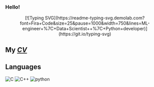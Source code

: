 ### Hello!
<div align="center">
  [![Typing SVG](https://readme-typing-svg.demolab.com?font=Fira+Code&size=25&pause=1000&width=750&lines=ML-engineer+%7C+Data+Scientist++%7C+Python+developer)](https://git.io/typing-svg)
</div>


## My [*CV*](https://github.com/Vladimir1t/CV/blob/main/CV_VekhovVV.pdf)

## Languages
![C](https://img.shields.io/badge/C-00599C?style=for-the-badge&logo=c&logoColor=white)
![C++](https://camo.githubusercontent.com/88e1b21c4e11afd4f06cfb2b510dbb3690dbd300fb1a6d4676fd553a70bafa82/68747470733a2f2f696d672e736869656c64732e696f2f62616467652f632b2b2d2532333030353939432e7376673f7374796c653d666f722d7468652d6261646765266c6f676f3d63253242253242266c6f676f436f6c6f723d7768697465)
![python](https://img.shields.io/badge/python%20-%2314354C.svg?&style=for-the-badge&logo=python&logoColor=white)
